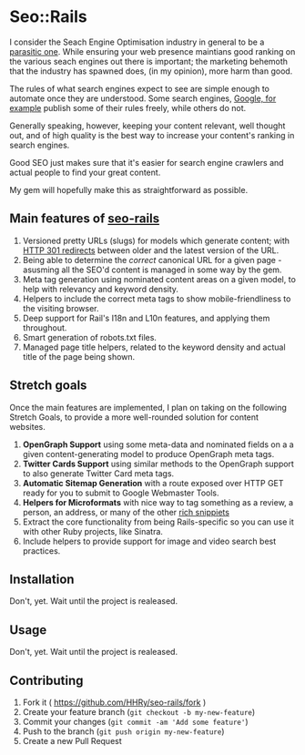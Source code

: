 # Seo::Rails

I consider the Seach Engine Optimisation industry in general to be a [parasitic one][8]. While ensuring your web presence maintians good ranking on the various seach engines out there is important; the marketing behemoth that the industry has spawned does, (in my opinion), more harm than good.

The rules of what search engines expect to see are simple enough to automate once they are understood. Some search engines, [Google, for example][9] publish some of their rules freely, while others do not.

Generally speaking, however, keeping your content relevant, well thought out, and of high quality is the best way to increase your content's ranking in search engines.

Good SEO just makes sure that it's easier for search engine crawlers and actual people to find your great content.

My gem will hopefully make this as straightforward as possible.

Main features of [seo-rails][1]
-------------------------------

  1. Versioned pretty URLs (slugs) for models which generate content; with
     [HTTP 301 redirects][6] between older and the latest version of the
     URL.
  2. Being able to determine the _correct_ canonical URL for a given page -
     asusming all the SEO'd content is managed in some way by the gem.
  3. Meta tag generation using nominated content areas on a given model, to
     help with relevancy and keyword density.
  4. Helpers to include the correct meta tags to show mobile-friendliness
     to the visiting browser.
  5. Deep support for Rail's I18n and L10n features, and applying them
     throughout. 
  6. Smart generation of robots.txt files.
  7. Managed page title helpers, related to the keyword density and actual
     title of the page being shown.


Stretch goals
--------------

Once the main features are implemented, I plan on taking on the following Stretch Goals, to provide a more well-rounded solution for content websites.

  1. __OpenGraph Support__ using some meta-data and nominated fields on a
     a given content-generating model to produce OpenGraph meta tags. 
  2. __Twitter Cards Support__ using similar methods to the OpenGraph
     support to also generate Twitter Card meta tags.
  3. __Automatic Sitemap Generation__ with a route exposed over HTTP GET
     ready for you to submit to Google Webmaster Tools.
  4. __Helpers for Microformats__ with nice way to tag something as a
     review, a person, an address, or many of the other [rich snippiets][7]
  5. Extract the core functionality from being Rails-specific so you can
     use it with other Ruby projects, like Sinatra.
  6. Include helpers to provide support for image and video search best
     practices.


## Installation

Don't, yet. Wait until the project is realeased.

## Usage

Don't, yet. Wait until the project is realeased.

## Contributing

1. Fork it ( https://github.com/HHRy/seo-rails/fork )
2. Create your feature branch (`git checkout -b my-new-feature`)
3. Commit your changes (`git commit -am 'Add some feature'`)
4. Push to the branch (`git push origin my-new-feature`)
5. Create a new Pull Request


[1]: http://seo-rails.ryanstenhouse.jp
[2]: http://rubygems.org
[3]: http://rubyonrails.org
[4]: http://www.github.com/HHRy
[5]: http://en.wikipedia.org/wiki/MIT_License
[6]: http://en.wikipedia.org/wiki/HTTP_301#HTTP_status_codes_3xx
[7]: https://support.google.com/webmasters/answer/99170?hl=en
[8]: http://resources.alibaba.com/topic/800321338/What_is_a_parasitic_industry_.htm
[9]: https://support.google.com/webmasters/?hl=en#topic=3309300
